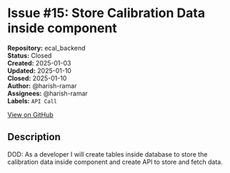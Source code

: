 # Issue #15: Store Calibration Data inside component

**Repository:** ecal_backend  
**Status:** Closed  
**Created:** 2025-01-03  
**Updated:** 2025-01-10  
**Closed:** 2025-01-10  
**Author:** @harish-ramar  
**Assignees:** @harish-ramar  
**Labels:** `API Call`  

[View on GitHub](https://github.com/Simtestlab/ecal_backend/issues/15)

## Description

DOD: As a developer I will create tables inside database to store the calibration data inside component and create API to store and fetch data.